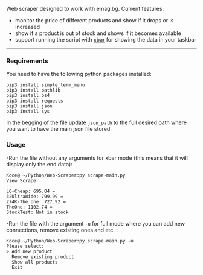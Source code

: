 Web scraper designed to work with emag.bg. Current features: <br>
* monitor the price of different products and show if it drops or is increased
* show if a product is out of stock and shows if it becomes available
* support running the script with [xbar](https://xbarapp.com/) for showing the data in your taskbar
---
### Requirements
You need to have the following python packages installed:
```commandline
pip3 install simple_term_menu
pip3 install pathlib
pip3 install bs4
pip3 install requests
pip3 install json
pip3 install sys
```

In the begging of the file update `json_path` to the full desired path where you want to have the main json file stored.

### Usage
-Run the file without any arguments for xbar mode (this means that it will display only the end data): <br>
```
Koce@ ~/Python/Web-Scraper:py scrape-main.py
View Scrape
---
LG-Cheap: 695.04 =
32UltraWide: 799.99 =
274K-The one: 727.92 =
TheOne: 1102.74 =
StockTest: Not in stock
```

-Run the file with the argument `-u` for full mode where you can add new connections, remove existing ones and etc. : <br>
```
Koce@ ~/Python/Web-Scraper:py scrape-main.py -u
Please select:
> Add new product
  Remove existing product
  Show all products
  Exit
```